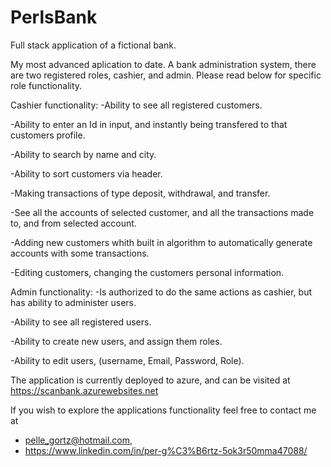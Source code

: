 # PerlsBank
Full stack application of a fictional bank. 

My most advanced aplication to date. A bank administration system, there are two registered roles, cashier, and admin. 
Please read below for specific role functionality.

Cashier functionality: 
-Ability to see all registered customers.

-Ability to enter an Id in input, and instantly being transfered to that customers profile.

-Ability to search by name and city.

-Ability to sort customers via header.

-Making transactions of type deposit, withdrawal, and transfer.

-See all the accounts of selected customer, and all the transactions made to, and from selected account. 

-Adding new customers whith built in algorithm to automatically generate accounts with some transactions.

-Editing customers, changing the customers personal information.

Admin functionality:
-Is authorized to do the same actions as cashier, but has ability to administer users.

-Ability to see all registered users.

-Ability to create new users, and assign them roles.

-Ability to edit users, (username, Email, Password, Role).

The application is currently deployed to azure,
and can be visited at https://scanbank.azurewebsites.net

If you wish to explore the applications functionality feel free to contact me at
- pelle_gortz@hotmail.com,
- https://www.linkedin.com/in/per-g%C3%B6rtz-5ok3r50mma47088/

